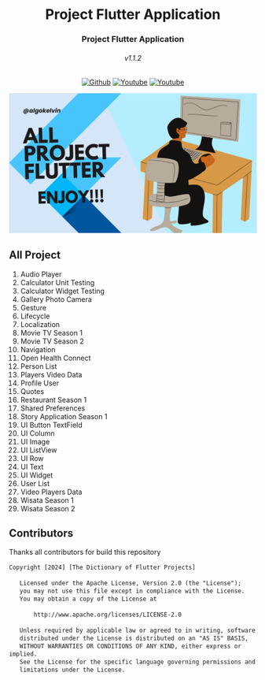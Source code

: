 <h1 align="center">Project Flutter Application</h1>
<h3 align="center">Project Flutter Application</h3>
<h6 align="center">v1.1.2</h6>

<p align="center">
  <a href="https://github.com/algokelvin-373"><img alt="Github" src="https://img.shields.io/github/followers/algokelvin-373?label=follow&style=social"></a>
  <a href="https://www.youtube.com/c/AlgoKelvin373/"><img alt="Youtube" src="https://img.shields.io/youtube/channel/views/UCpSHZFRx64xWwXYbWbyXxfw?style=social"></a>
  <a href="https://www.youtube.com/c/AlgoKelvin373/"><img alt="Youtube" src="https://img.shields.io/youtube/channel/subscribers/UCpSHZFRx64xWwXYbWbyXxfw?style=social"></a>
</p>

<img src="https://github.com/algokelvin-373/ProjectFlutterApp/blob/master/Template_Flutter_Project.png"/>

## All Project
1. Audio Player
2. Calculator Unit Testing
3. Calculator Widget Testing
4. Gallery Photo Camera
5. Gesture
6. Lifecycle
7. Localization
8. Movie TV Season 1
9. Movie TV Season 2
10. Navigation
11. Open Health Connect
12. Person List
13. Players Video Data
14. Profile User
15. Quotes
16. Restaurant Season 1
17. Shared Preferences
18. Story Application Season 1
19. UI Button TextField
20. UI Column
21. UI Image
22. UI ListView
23. UI Row
24. UI Text
25. UI Widget
26. User List
27. Video Players Data
28. Wisata Season 1
29. Wisata Season 2

## Contributors
Thanks all contributors for build this repository

```
Copyright [2024] [The Dictionary of Flutter Projects]

   Licensed under the Apache License, Version 2.0 (the "License");
   you may not use this file except in compliance with the License.
   You may obtain a copy of the License at

       http://www.apache.org/licenses/LICENSE-2.0

   Unless required by applicable law or agreed to in writing, software
   distributed under the License is distributed on an "AS IS" BASIS,
   WITHOUT WARRANTIES OR CONDITIONS OF ANY KIND, either express or implied.
   See the License for the specific language governing permissions and
   limitations under the License.
   
```   

